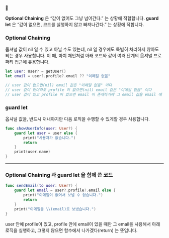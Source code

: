 
<aside> 📌

**Optional Chaining** 은 “값이 없어도 그냥 넘어간다.” 는 상황에 적합합니다.
**guard let** 은 “값이 없으면, 코드를 실행하지 않고 빠져나간다.” 는 상황에 적합니다.

</aside>

### Optional Chaining

옵셔널 값이 nil 일 수 있고 아닐 수도 있는데, nil 일 경우에도 특별히 처리하지 않아도 되는 경우 사용합니다. 이 때, 마치 체인처럼 아래 코드와 같이 여러 단계의 옵셔널 프로퍼티 접근에 유용합니다.

```swift
let user: User? = getUser()
let email = user?.profile?.email ?? "이메일 없음"

// user 값이 없으면(nil) email 값은 "이메일 없음" 이다
// user 값이 있더라도 profile 이 없으면(nil) email 값은 "이메일 없음" 이다
// user 값이 있고 profile 이 있으면 email 이 존재하기에 그 email 값을 email 에 넣습니다
```

### guard let

옵셔널 값을, 반드시 꺼내야지만 다음 로직을 수행할 수 있게할 경우 사용합니다.

```swift
func showUserInfo(user: User?) {
    guard let user = user else {
        print("사용자가 없습니다.")
        return
    }
    print(user.name)
}
```

---

### Optional Chaining 과 guard let 을 함께 쓴 코드

```swift
func sendEmail(to user: User?) {
    guard let email = user?.profile?.email else {
        print("이메일이 없어서 보낼 수 없습니다.")
        return
    }
    print("이메일을 \\(email)로 보냈습니다.")
}
```

user 안에 profile이 있고, profile 안에 email이 있을 때만 그 email을 사용해서 아래 로직을 실행하고, 그렇지 않으면 함수에서 나가겠다(return) 는 뜻입니다.